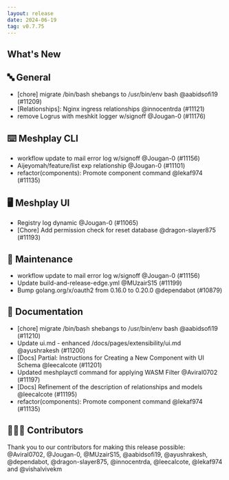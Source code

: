 ```yaml
---
layout: release
date: 2024-06-19
tag: v0.7.75
---
```


## What's New
## 🔤 General
- [chore] migrate /bin/bash shebangs to /usr/bin/env bash @aabidsofi19 (#11209)
- [Relationships]: Nginx ingress relationships @innocentrda (#11121)
- remove Logrus with meshkit logger w/signoff @Jougan-0 (#11176)

## ⌨️ Meshplay CLI

- workflow update to mail error log w/signoff @Jougan-0 (#11156)
- Aijeyomah/feature/list exp relationship @Jougan-0 (#11101)
- refactor(components): Promote component command @lekaf974 (#11135)

## 🖥 Meshplay UI

- Registry log dynamic @Jougan-0 (#11065)
- [Chore] Add permission check for reset database @dragon-slayer875 (#11193)

## 🧰 Maintenance

- workflow update to mail error log w/signoff @Jougan-0 (#11156)
- Update build-and-release-edge.yml @MUzairS15 (#11199)
- Bump golang.org/x/oauth2 from 0.16.0 to 0.20.0 @dependabot (#10879)

## 📖 Documentation

- [chore] migrate /bin/bash shebangs to /usr/bin/env bash @aabidsofi19 (#11210)
- Update ui.md - enhanced /docs/pages/extensibility/ui.md @ayushrakesh (#11200)
- [Docs] Partial: Instructions for Creating a New Component with UI Schema @leecalcote (#11201)
- Updated meshplayctl command for applying WASM Filter @Aviral0702 (#11197)
- [Docs] Refinement of the description of relationships and models @leecalcote (#11195)
- refactor(components): Promote component command @lekaf974 (#11135)

## 👨🏽‍💻 Contributors

Thank you to our contributors for making this release possible:
@Aviral0702, @Jougan-0, @MUzairS15, @aabidsofi19, @ayushrakesh, @dependabot, @dragon-slayer875, @innocentrda, @leecalcote, @lekaf974 and @vishalvivekm
